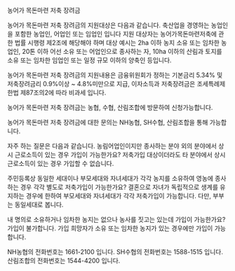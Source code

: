 농어가 목돈마련 저축 장려금

농어가 목돈마련 저축 장려금의 지원대상은 다음과 같습니다.
축산업을 경영하는 농업인을 포함한 농업인, 어업인 또는 임업인 입니다
지원 대상자는 농어가목돈마련저축에 관한 법률 시행령 제2조에 해당해야 하며 대상 예시는 2ha 이하 농지 소유 또는 임차한 농업인, 20톤 이하 어선 소유 또는 어업인으로 종사하는 자, 10ha 이하의 산림과 토지를 소유 또는 임차한 임업인 또는 일정 규모 이하의 양축인 등입니다.

농어가 목돈마련 저축 장려금의 지원내용은 금융위원회가 정하는 기본금리 5.34% 및 저축장려금리 0.9%이상 ~ 4.8%미만으로 지급, 이자소득과 저축장려금은 조세특례제한법 제87조의2에 따라 비과세 입니다.

농어가 목돈마련 저축 장려금는 농협, 수협, 산림조합에 방문하여 신청가능합니다.

농어가 목돈마련 저축 장려금에 대한 문의는 NH농협, SH수협, 산림조합을 통해 가능합니다.

자주 하는 질문은 다음과 같습니다.
농림어업인이지만 종사하는 분야 외의 분야에서 상시 근로소득이 있는 경우 가입이 가능한가요?
저축가입 대상이더라도 타 분야에서 상시 근로소득이 있는 경우 가입할 수 없습니다.

주민등록상 동일한 세대이나 부모세대와 자녀세대가 각각 농지를 소유하여 영농에 종사하는 경우 각각 별도로 저축가입이 가능한가요?
결혼으로 자녀가 독립적으로 생계를 유지하는 경우에 한하여 부모세대와 자녀세대가 각각 저축가입이 가능합니다. 다만, 부부는 동일세대로 봅니다.

내 명의로 소유하거나 임차한 농지는 없으나 농사를 짓고는 있는데 가입이 가능한가요?
가입이 불가합니다. 가입 희망자가 소유 또는 임차한 농지가 있는 경우에만 가입이 가능합니다.

NH농협의 전화번호는 1661-2100 입니다.
SH수협의 전화번호는 1588-1515 입니다.
산림조합의 전화번호는 1544-4200 입니다.